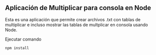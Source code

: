 ## Aplicación de Multiplicar para consola en Node

Esta es una aplicación que permite crear archivos .txt con tablas de multiplicar e incluso mostrar las tablas de multplicar en consola usando Node.

Ejecutar comando

```
npm install
```